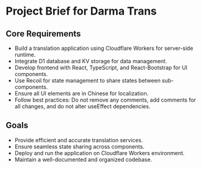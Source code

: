 # Project Brief for Darma Trans

## Core Requirements
- Build a translation application using Cloudflare Workers for server-side runtime.
- Integrate D1 database and KV storage for data management.
- Develop frontend with React, TypeScript, and React-Bootstrap for UI components.
- Use Recoil for state management to share states between sub-components.
- Ensure all UI elements are in Chinese for localization.
- Follow best practices: Do not remove any comments, add comments for all changes, and do not alter useEffect dependencies.

## Goals
- Provide efficient and accurate translation services.
- Ensure seamless state sharing across components.
- Deploy and run the application on Cloudflare Workers environment.
- Maintain a well-documented and organized codebase.

<!-- Initialized by Cline on 5/8/2025 to establish the foundation for the Memory Bank. -->
